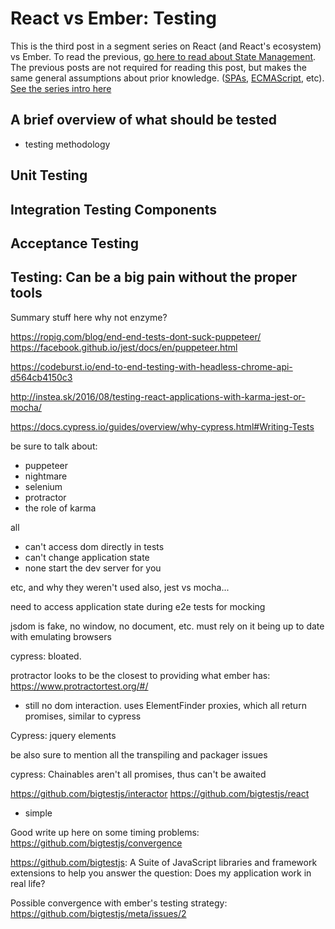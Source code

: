 # React vs Ember: Testing

This is the third post in a segment series on React (and React's ecosystem) vs Ember. To read the previous, [go here to read about State Management](https://github.com/NullVoxPopuli/react-vs-ember/tree/master/state-management). The previous posts are not required for reading this post, but makes the same general assumptions about prior knowledge. ([SPAs](https://en.wikipedia.org/wiki/Single-page_application), [ECMAScript](https://en.wikipedia.org/wiki/ECMAScript), etc). [See the series intro here](https://github.com/NullVoxPopuli/react-vs-ember#react-vs-ember-introduction)


## A brief overview of what should be tested
- testing methodology

## Unit Testing

## Integration Testing Components

## Acceptance Testing


## Testing: Can be a big pain without the proper tools
Summary stuff here
why not enzyme?



https://ropig.com/blog/end-end-tests-dont-suck-puppeteer/
https://facebook.github.io/jest/docs/en/puppeteer.html

https://codeburst.io/end-to-end-testing-with-headless-chrome-api-d564cb4150c3

http://instea.sk/2016/08/testing-react-applications-with-karma-jest-or-mocha/


https://docs.cypress.io/guides/overview/why-cypress.html#Writing-Tests

be sure to talk about:
 - puppeteer
 - nightmare
 - selenium
 - protractor
 - the role of karma

all
 - can't access dom directly in tests
 - can't change application state
 - none start the dev server for you

etc, and why they weren't used
also, jest vs mocha...

need to access application state during e2e tests for mocking

jsdom is fake, no window, no document, etc. must rely on it being up to date with emulating browsers

cypress: bloated.

protractor looks to be the closest to providing what ember has: https://www.protractortest.org/#/
- still no dom interaction. uses ElementFinder proxies, which all return promises, similar to cypress

Cypress: jquery elements

be also sure to mention all the transpiling and packager issues

cypress: Chainables aren't all promises, thus can't be awaited

https://github.com/bigtestjs/interactor
https://github.com/bigtestjs/react
 - simple


Good write up here on some timing problems: https://github.com/bigtestjs/convergence

https://github.com/bigtestjs: A Suite of JavaScript libraries and framework extensions to help you answer the question: Does my application work in real life?


Possible convergence with ember's testing strategy:
https://github.com/bigtestjs/meta/issues/2
